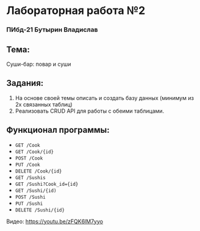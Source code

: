 # Лабораторная работа №2
### ПИбд-21 Бутырин Владислав
## Тема:
Суши-бар: повар и суши
## Задания:

1. На основе своей темы описать и создать базу данных (минимум из 2х связанных таблиц)
2. Реализовать CRUD API для работы с обеими таблицами.

## Функционал программы: 
- `GET /Cook` 
- `GET /Cook/{id}`
- `POST /Cook` 
- `PUT /Cook` 
- `DELETE /Cook/{id}`   
- `GET /Sushis`
- `GET /Sushi?Cook_id={id}` 
- `GET /Sushi/{id)`
- `POST /Sushi`  
- `PUT /Sushi`  
- `DELETE /Sushi/{id}`


Видео:
https://youtu.be/zFQK6lM7yyo